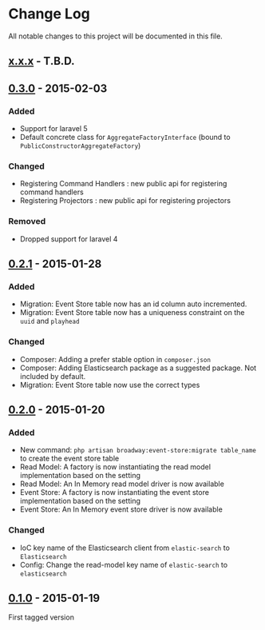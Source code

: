 # Change Log
All notable changes to this project will be documented in this file.

## [x.x.x]() - T.B.D.

## [0.3.0](https://github.com/nWidart/Laravel-broadway/releases/tag/0.3.0) - 2015-02-03

### Added

- Support for laravel 5
- Default concrete class for `AggregateFactoryInterface` (bound to `PublicConstructorAggregateFactory`)

### Changed

- Registering Command Handlers : new public api for registering command handlers
- Registering Projectors : new public api for registering projectors

### Removed 

- Dropped support for laravel 4

## [0.2.1](https://github.com/nWidart/Laravel-broadway/releases/tag/0.2.1) - 2015-01-28

### Added

- Migration: Event Store table now has an id column auto incremented. 
- Migration: Event Store table now has a uniqueness constraint on the `uuid` and `playhead`

### Changed

- Composer: Adding a prefer stable option in `composer.json`
- Composer: Adding Elasticsearch package as a suggested package. Not included by default.
- Migration: Event Store table now use the correct types


## [0.2.0](https://github.com/nWidart/Laravel-broadway/releases/tag/0.2) - 2015-01-20

### Added

- New command: `php artisan broadway:event-store:migrate table_name` to create the event store table
- Read Model: A factory is now instantiating the read model implementation based on the setting
- Read Model: An In Memory read model driver is now available
- Event Store: A factory is now instantiating the event store implementation based on the setting
- Event Store: An In Memory event store driver is now available

### Changed

- IoC key name of the Elasticsearch client from `elastic-search` to `Elasticsearch`
- Config: Change the read-model key name of `elastic-search` to `elasticsearch`


## [0.1.0](https://github.com/nWidart/Laravel-broadway/releases/tag/0.1) - 2015-01-19

First tagged version

